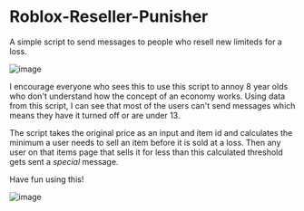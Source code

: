 # Roblox-Reseller-Punisher
A simple script to send messages to people who resell new limiteds for a loss.

![image](https://user-images.githubusercontent.com/100868154/183788648-da5ade22-1049-436b-9590-28623a15b3b6.png)

I encourage everyone who sees this to use this script to annoy 8 year olds who don't understand how the concept of an economy works.
Using data from this script, I can see that most of the users can't send messages which means they have it turned off or are under 13.

The script takes the original price as an input and item id and calculates the minimum a user needs to sell an item before it is sold at a loss. 
Then any user on that items page that sells it for less than this calculated threshold gets sent a *special* message.

Have fun using this!

![image](https://user-images.githubusercontent.com/100868154/183788604-8b8256c1-760f-41ca-8df3-1adb03f9639e.png)
